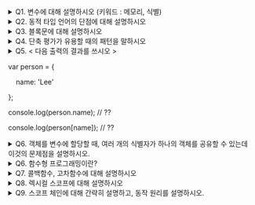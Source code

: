 <details>
<summary>Q1. 변수에 대해 설명하시오 (키워드 : 메모리, 식별)</summary>
<div markdown="1">
A. 하나의 값을 저장하기 위해 확보한 메모리 공간 자체 또는 메모리 공간을 식별하기 위해 붙인 이름
</div>
</details>

<details>
<summary>Q2. 동적 타입 언어의 단점에 대해 설명하시오</summary>
<div markdown="1">
A. 변수 값을 확인하기 전에는 타입을 확신할 수 없다
   유연성은 높지만 신뢰성은 떨어진다
</div>
</details>

<details>
<summary>Q3. 블록문에 대해 설명하시오</summary>
<div markdown="1">
A. 0개 이상의문을 중괄호로 묶은 것. 자체 종결성을 갖기 때문에 세미콜론을 안 붙인다
</div>
</details>

<details>
<summary>Q4. 단축 평가가 유용할 때의 패턴을 말하시오</summary>
<div markdown="1">
A. -변수가 null 또는 undefined가 아닌지 확인하고 프로퍼티를 참조할 때 (단축 평가를 사용하면 에러x)
   - 함수 매개변수에 기본값을 설정할 때 (str = str || '';)
</div>
</details>

<details>
<summary>Q5. 
< 다음 출력의 결과를 쓰시오 >
   
var person = {

    name: 'Lee'
    
};

console.log(person.name); // ??

console.log(person[name]); // ??
</summary>

<div markdown="1">
A. Lee, ReferenceError
</div>
</details>

<details>
<summary>Q6. 객체를 변수에 할당할 때, 여러 개의 식별자가 하나의 객체를 공유할 수 있는데 이것의 문제점을 설명하시오.</summary>
<div markdown="1">
A. 하나의 변수에서 객체의 프로퍼티를 변경하면 다른 변수에서도 그 변화가 반영되기 때문에   의도치 않은 결과를 초래할 수 있다
</div>
</details>

<details>
<summary>Q6. 함수형 프로그래밍이란?</summary>
<div markdown="1">
A. 함수를 일급 객체로 취급하며, 순수 함수와 상태 불변성을 중시하는 프로그래밍 패러다임
</div>
</details>

<details>
<summary>Q7. 콜백함수, 고차함수에 대해 설명하시오</summary>
<div markdown="1">
A. - 콜백함수: 매개변수를 통해 다른 함수의 내부로 전달되는 함수
   - 고차함수: 매개변수를 통해 함수의 외부에서 콜백 함수를 전달받은 함수
</div>
</details>

<details>
<summary>Q8. 렉시컬 스코프에 대해 설명하시오</summary>
<div markdown="1">
A. - 함수 정의가 평가되는 시점에 상위 스코프가 정적으로 결정되는 것즉 함수가 어디서 호출되었는지가 아니라, 함수가 어디서 정의되었는지에 따라 해당 함수의 스코프가 결정됨
</div>
</details>

<details>
<summary>Q9. 스코프 체인에 대해 간략히 설명하고, 동작 원리를 설명하시오.</summary>
<div markdown="1">
A. - 스코프가 계층적으로 연결된 것.
   1. 변수를 참조할 때, 현재 스코프에서 해당 변수가 있는지 확인
   2. 변수가 없으면, 상위 스코프로 올라가서 찾는다.
   3. 그래도 없으면 전역 스코프까지 탐색
   4. 전역 스코프에도 없으면. ReferenceError
</div>
</details>

